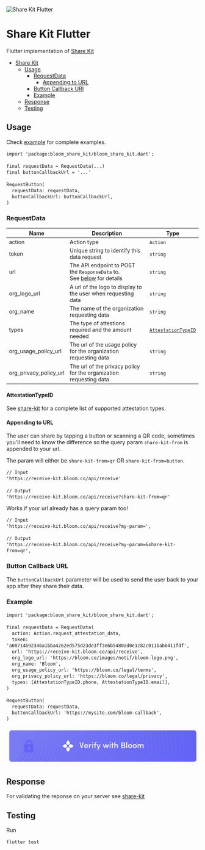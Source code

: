 ![Share Kit Flutter](https://github.com/hellobloom/share-kit/raw/master/images/logo.png)

# Share Kit Flutter

Flutter implementation of [Share Kit](https://github.com/hellobloom/share-kit#readme)

- [Share Kit](#share-kit-flutter)
  - [Usage](#usage)
    - [RequestData](#requestdata)
      - [Appending to URL](#appending-to-url)
    - [Button Callback URl](#button-callback-url)
    - [Example](#example)
  - [Response](#response)
  - [Testing](#testing)

## Usage

Check [example](./example) for complete examples.

```dartlang
import 'package:bloom_share_kit/bloom_share_kit.dart';

final requestData = RequestData(...)
final buttonCallbackUrl = '...'

RequestButton(
  requestData: requestData,
  buttonCallbackUrl: buttonCallbackUrl,
)
```

### RequestData

| Name                   | Description                                                                                     | Type                                      |
| ---------------------- | ----------------------------------------------------------------------------------------------- | ----------------------------------------- |
| action                 | Action type                                                                                     | `Action`                                  |
| token                  | Unique string to identify this data request                                                     | `string`                                  |
| url                    | The API endpoint to POST the `ResponseData` to.<br/> See [below](#appending-to-URL) for details | `string`                                  |
| org_logo_url           | A url of the logo to display to the user when requesting data                                   | `string`                                  |
| org_name               | The name of the organization requesting data                                                    | `string`                                  |
| types                  | The type of attestions required and the amount needed                                           | [`AttestationTypeID`](#AttestationTypeID) |
| org_usage_policy_url   | The url of the usage policy for the organization requesting data                                | `string`                                  |
| org_privacy_policy_url | The url of the privacy policy for the organization requesting data                              | `string`                                  |

#### AttestationTypeID

See [share-kit](https://github.com/hellobloom/share-kit#TAttestationTypeNames) for a complete list of supported attestation types.

#### Appending to URL

The user can share by tapping a button or scanning a QR code, sometimes you'll need to know the difference so the query param `share-kit-from` is appended to your url.

The param will either be `share-kit-from=qr` OR `share-kit-from=button`.

```
// Input
'https://receive-kit.bloom.co/api/receive'

// Output
'https://receive-kit.bloom.co/api/receive?share-kit-from=qr'
```

Works if your url already has a query param too!

```
// Input
'https://receive-kit.bloom.co/api/receive?my-param=',

// Output
'https://receive-kit.bloom.co/api/receive?my-param=&share-kit-from=qr',
```

### Button Callback URL

The `buttonCallbackUrl` parameter will be used to send the user back to your app after they share their data.

### Example

```dartlang
import 'package:bloom_share_kit/bloom_share_kit.dart';

final requestData = RequestData(
  action: Action.request_attestation_data,
  token: 'a08714b92346a1bba4262ed575d23de3ff3e6b5480ad0e1c82c011bab0411fdf',
  url: 'https://receive-kit.bloom.co/api/receive',
  org_logo_url: 'https://bloom.co/images/notif/bloom-logo.png',
  org_name: 'Bloom',
  org_usage_policy_url: 'https://bloom.co/legal/terms',
  org_privacy_policy_url: 'https://bloom.co/legal/privacy',
  types: [AttestationTypeID.phone, AttestationTypeID.email],
)

RequestButton(
  requestData: requestData,
  buttonCallbackUrl: 'https://mysite.com/bloom-callback',
)
```

![Sample Button](https://github.com/hellobloom/share-kit-flutter/raw/master/images/sampleButton.png)

## Response

For validating the reponse on your server see [share-kit](https://github.com/hellobloom/share-kit#response)

## Testing

Run

```bash
flutter test
```
